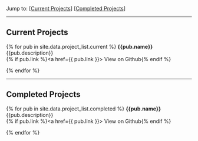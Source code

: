 Jump to: [[Current Projects](#current-projects)] [[Completed Projects](#completed-projects)]

----

## Current Projects

{% for pub in site.data.project_list.current %}
**{{pub.name}}**<br />
{{pub.description}}<br />
{% if pub.link %}<a href={{ pub.link }}><i class="fa fa-fw fa-github"></i> View on Github</a>{% endif %}

{% endfor %}

----

## Completed Projects

{% for pub in site.data.project_list.completed %}
**{{pub.name}}**<br />
{{pub.description}}<br />
{% if pub.link %}<a href={{ pub.link }}><i class="fa fa-fw fa-github"></i> View on Github</a>{% endif %}

{% endfor %}
